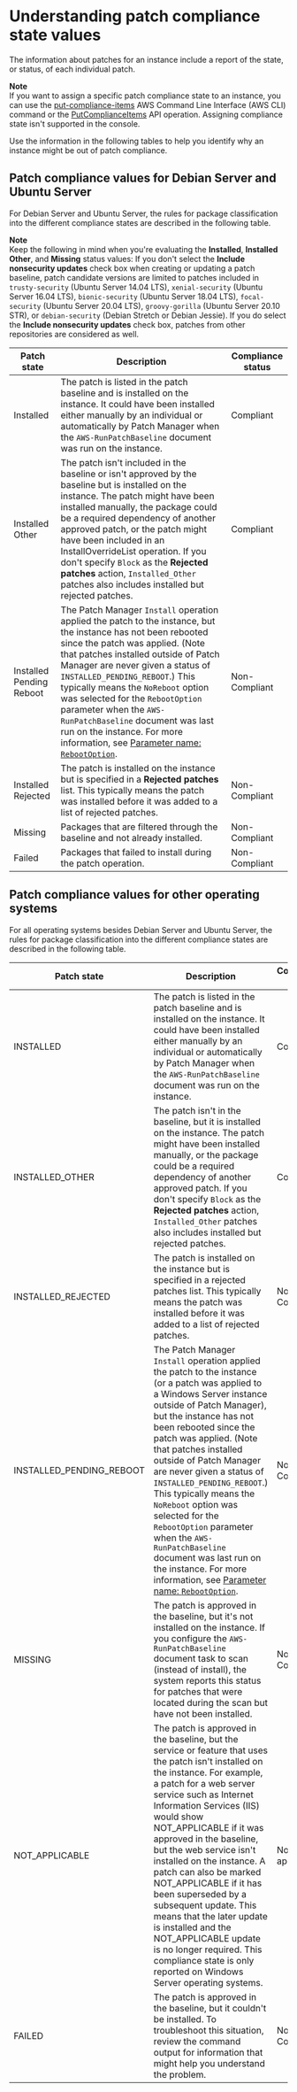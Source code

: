 # Understanding patch compliance state values<a name="about-patch-compliance-states"></a>

The information about patches for an instance include a report of the state, or status, of each individual patch\.

**Note**  
If you want to assign a specific patch compliance state to an instance, you can use the [put\-compliance\-items](https://docs.aws.amazon.com/cli/latest/reference/ssm/put-compliance-items.html) AWS Command Line Interface \(AWS CLI\) command or the [PutComplianceItems](https://docs.aws.amazon.com/systems-manager/latest/APIReference/API_PutComplianceItems.html) API operation\. Assigning compliance state isn't supported in the console\.

Use the information in the following tables to help you identify why an instance might be out of patch compliance\.

## Patch compliance values for Debian Server and Ubuntu Server<a name="patch-compliance-values-ubuntu"></a>

For Debian Server and Ubuntu Server, the rules for package classification into the different compliance states are described in the following table\.

**Note**  
Keep the following in mind when you're evaluating the **Installed**, **Installed Other**, and **Missing** status values: If you don't select the **Include nonsecurity updates** check box when creating or updating a patch baseline, patch candidate versions are limited to patches included in `trusty-security` \(Ubuntu Server 14\.04 LTS\), `xenial-security` \(Ubuntu Server 16\.04 LTS\), `bionic-security` \(Ubuntu Server 18\.04 LTS\), `focal-security` \(Ubuntu Server 20\.04 LTS\), `groovy-gorilla` \(Ubuntu Server 20\.10 STR\), or `debian-security` \(Debian Stretch or Debian Jessie\)\. If you do select the **Include nonsecurity updates** check box, patches from other repositories are considered as well\.


| Patch state | Description | Compliance status | 
| --- | --- | --- | 
| Installed |  The patch is listed in the patch baseline and is installed on the instance\. It could have been installed either manually by an individual or automatically by Patch Manager when the `AWS-RunPatchBaseline` document was run on the instance\.  | Compliant | 
| Installed Other |  The patch isn't included in the baseline or isn't approved by the baseline but is installed on the instance\. The patch might have been installed manually, the package could be a required dependency of another approved patch, or the patch might have been included in an InstallOverrideList operation\. If you don't specify `Block` as the **Rejected patches** action, `Installed_Other` patches also includes installed but rejected patches\.   | Compliant | 
| Installed Pending Reboot |  The Patch Manager `Install` operation applied the patch to the instance, but the instance has not been rebooted since the patch was applied\. \(Note that patches installed outside of Patch Manager are never given a status of `INSTALLED_PENDING_REBOOT`\.\) This typically means the `NoReboot` option was selected for the `RebootOption` parameter when the `AWS-RunPatchBaseline` document was last run on the instance\. For more information, see [Parameter name: `RebootOption`](patch-manager-about-aws-runpatchbaseline.md#patch-manager-about-aws-runpatchbaseline-parameters-norebootoption)\.  | Non\-Compliant | 
| Installed Rejected |  The patch is installed on the instance but is specified in a **Rejected patches** list\. This typically means the patch was installed before it was added to a list of rejected patches\.  | Non\-Compliant | 
| Missing |  Packages that are filtered through the baseline and not already installed\.  | Non\-Compliant | 
| Failed |  Packages that failed to install during the patch operation\.  | Non\-Compliant | 

## Patch compliance values for other operating systems<a name="patch-compliance-values"></a>

For all operating systems besides Debian Server and Ubuntu Server, the rules for package classification into the different compliance states are described in the following table\. 


|  Patch state | Description | Compliance value | 
| --- | --- | --- | 
| INSTALLED |  The patch is listed in the patch baseline and is installed on the instance\. It could have been installed either manually by an individual or automatically by Patch Manager when the `AWS-RunPatchBaseline` document was run on the instance\.  | Compliant | 
| INSTALLED\_OTHER |  The patch isn't in the baseline, but it is installed on the instance\. The patch might have been installed manually, or the package could be a required dependency of another approved patch\. If you don't specify `Block` as the **Rejected patches** action, `Installed_Other` patches also includes installed but rejected patches\.  | Compliant | 
| INSTALLED\_REJECTED |  The patch is installed on the instance but is specified in a rejected patches list\. This typically means the patch was installed before it was added to a list of rejected patches\.  | Non\-Compliant | 
| INSTALLED\_PENDING\_REBOOT |  The Patch Manager `Install` operation applied the patch to the instance \(or a patch was applied to a Windows Server instance outside of Patch Manager\), but the instance has not been rebooted since the patch was applied\. \(Note that patches installed outside of Patch Manager are never given a status of `INSTALLED_PENDING_REBOOT`\.\) This typically means the `NoReboot` option was selected for the `RebootOption` parameter when the `AWS-RunPatchBaseline` document was last run on the instance\. For more information, see [Parameter name: `RebootOption`](patch-manager-about-aws-runpatchbaseline.md#patch-manager-about-aws-runpatchbaseline-parameters-norebootoption)\.  | Non\-Compliant | 
| MISSING |  The patch is approved in the baseline, but it's not installed on the instance\. If you configure the `AWS-RunPatchBaseline` document task to scan \(instead of install\), the system reports this status for patches that were located during the scan but have not been installed\.  | Non\-Compliant | 
| NOT\_APPLICABLE |  The patch is approved in the baseline, but the service or feature that uses the patch isn't installed on the instance\. For example, a patch for a web server service such as Internet Information Services \(IIS\) would show NOT\_APPLICABLE if it was approved in the baseline, but the web service isn't installed on the instance\. A patch can also be marked NOT\_APPLICABLE if it has been superseded by a subsequent update\. This means that the later update is installed and the NOT\_APPLICABLE update is no longer required\.  This compliance state is only reported on Windows Server operating systems\.   | Not applicable | 
| FAILED |  The patch is approved in the baseline, but it couldn't be installed\. To troubleshoot this situation, review the command output for information that might help you understand the problem\.  | Non\-Compliant | 